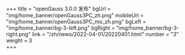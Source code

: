 +++
title = "openGauss 3.0.0 发布" 
bgUrl = "img/home_banner/openGauss3PC_zh.png"
mobileUrl = "img/home_banner/openGauss3PC_mo_zh.png"
bgLeft = "img/home_banner/bg-3-left.png"
bgRight = "img/home_banner/bg-3-right.png"
link = "/zh/news/2022-04-01/20220401.html"
number = "3"
weight =  3   
+++